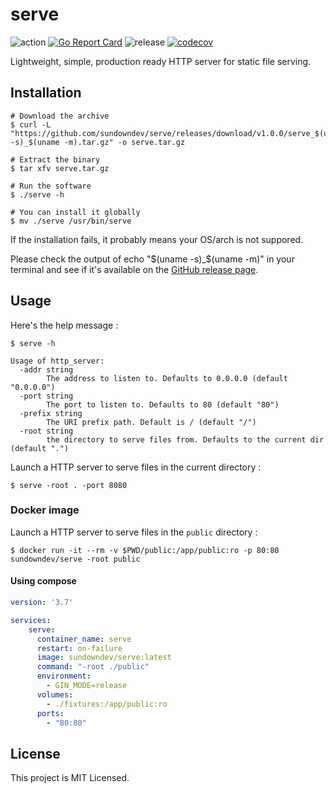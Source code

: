 # serve

![action](https://img.shields.io/endpoint.svg?url=https://actions-badge.atrox.dev/sundowndev/serve/badge?ref=master)
[![Go Report Card](https://goreportcard.com/badge/github.com/sundowndev/serve)](https://goreportcard.com/report/github.com/sundowndev/serve)
![release](https://img.shields.io/github/release/SundownDEV/serve.svg)
[![codecov](https://codecov.io/gh/sundowndev/serve/branch/master/graph/badge.svg)](https://codecov.io/gh/sundowndev/serve)

Lightweight, simple, production ready HTTP server for static file serving.

## Installation

```
# Download the archive
$ curl -L "https://github.com/sundowndev/serve/releases/download/v1.0.0/serve_$(uname -s)_$(uname -m).tar.gz" -o serve.tar.gz

# Extract the binary
$ tar xfv serve.tar.gz

# Run the software
$ ./serve -h

# You can install it globally
$ mv ./serve /usr/bin/serve
```

If the installation fails, it probably means your OS/arch is not suppored.

Please check the output of echo "$(uname -s)_$(uname -m)" in your terminal and see if it's available on the [GitHub release page](https://github.com/sundowndev/serve/releases).

## Usage

Here's the help message :

```
$ serve -h

Usage of http_server:
  -addr string
    	The address to listen to. Defaults to 0.0.0.0 (default "0.0.0.0")
  -port string
    	The port to listen to. Defaults to 80 (default "80")
  -prefix string
    	The URI prefix path. Default is / (default "/")
  -root string
    	the directory to serve files from. Defaults to the current dir (default ".")
```

Launch a HTTP server to serve files in the current directory :

```
$ serve -root . -port 8080 
```

### Docker image

Launch a HTTP server to serve files in the `public` directory :

```
$ docker run -it --rm -v $PWD/public:/app/public:ro -p 80:80 sundowndev/serve -root public
```

#### Using compose

```yml
version: '3.7'

services:
    serve:
      container_name: serve
      restart: on-failure
      image: sundowndev/serve:latest
      command: "-root ./public"
      environment:
        - GIN_MODE=release
      volumes:
        - ./fixtures:/app/public:ro
      ports:
        - "80:80"
```

## License

This project is MIT Licensed.
